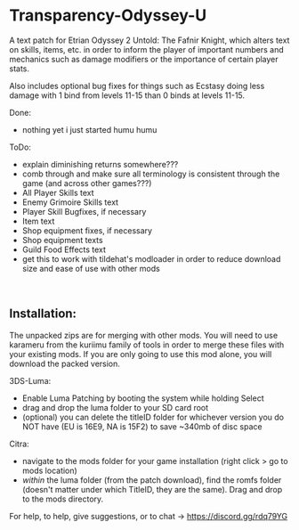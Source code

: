 # Transparency-Odyssey-U

A text patch for Etrian Odyssey 2 Untold: The Fafnir Knight, which alters text on skills, items, etc. in order to inform the player of important numbers and mechanics such as damage modifiers or the importance of certain player stats.

Also includes optional bug fixes for things such as Ecstasy doing less damage with 1 bind from levels 11-15 than 0 binds at levels 11-15.

Done:
 - nothing yet i just started humu humu

ToDo:
 - explain diminishing returns somewhere???
 - comb through and make sure all terminology is consistent through the game (and across other games???)
 - All Player Skills text
 - Enemy Grimoire Skills text
 - Player Skill Bugfixes, if necessary
 - Item text
 - Shop equipment fixes, if necessary
 - Shop equipment texts
 - Guild Food Effects text
 - get this to work with tildehat's modloader in order to reduce download size and ease of use with other mods

&nbsp;

## Installation: 
The unpacked zips are for merging with other mods. You will need to use karameru from the kuriimu family of tools in order to merge these files with your existing mods. If you are only going to use this mod alone, you will download the packed version.


3DS-Luma:
 - Enable Luma Patching by booting the system while holding Select
 - drag and drop the luma folder to your SD card root
 - (optional) you can delete the titleID folder for whichever version you do NOT have (EU is 16E9, NA is 15F2) to save ~340mb of disc space


Citra: 
 - navigate to the mods folder for your game installation (right click > go to mods location)
 - *within* the luma folder (from the patch download), find the romfs folder (doesn't matter under which TitleID, they are the same). Drag and drop to the mods directory.


For help, to help, give suggestions, or to chat -> https://discord.gg/rdq79YG
